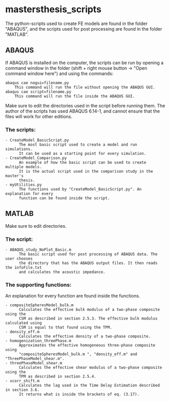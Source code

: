 # mastersthesis_scripts
The python-scripts used to create FE models are found in the folder "ABAQUS", and the 
scripts used for post processing are found in the folder "MATLAB". 

 ## ABAQUS 

If ABAQUS is installed on the computer, the scripts can be run by opening a command window 
in the folder (shift + right mouse button -> "Open command window here") and using the
commands:

	abaqus cae nogui=filename.py 
		This command will run the file without opening the ABAQUS GUI.	
	abaqus cae script=filename.py
		This command will run the file inside the ABAQUS GUI.

Make sure to edit the directories used in the script before running them. The author of the 
scripts has used ABAQUS 6.14-1, and cannot ensure that the files will work for other editions.

### The scripts:

	- CreateModel_BasicScript.py
		  The most basic script used to create a model and run simulations. 	
		  It can be used as a starting point for every simulation.
	- CreateModel_Comparison.py
		  An example of how the basic script can be used to create multiple models. 		
		  It is the actual script used in the comparison study in the master's 		
		  thesis.	
	- myUtilities.py
		  The functions used by "CreateModel_BasicScript.py". An explanation for every 
		  function can be found inside the script. 

## MATLAB 
Make sure to edit directories.

### The script:

	- ABAQUS_study_NoPlot_Basic.m
		  The basic script used for post processing of ABAQUS data. The user chooses 
		  the directory that has the ABAQUS output files. It then reads the infoFile.txt
		  and calculates the acoustic impedance.

### The supporting functions:
An explanation for every function are found inside the functions.

	- compositeSpheresModel_bulk.m 
		  Calculates the effective bulk modulus of a two-phase composite using the 
		  CSM as described in section 2.5.3. The effective bulk modulus calculated using
		  CSM is equal to that found using the TPM.
	- density_eff.m
		  Calculates the effective density of a two-phase composite.
	- homogenization_threePhase.m
		  Approximates the effective homogeneous three-phase composite using 
		  "compositeSpheresModel_bulk.m ", "density_eff.m" and "ThreePhaseModel_shear.m".
	- threePhaseModel_shear.m
		  Calculates the effective shear modulus of a two-phase composite using the
		  TPM as described in section 2.5.4.
	- xcorr_shift.m
		  Calculates the lag used in the Time Delay Estimation described in section 3.6.
		  It returns what is inside the brackets of eq. (3.17). 		
